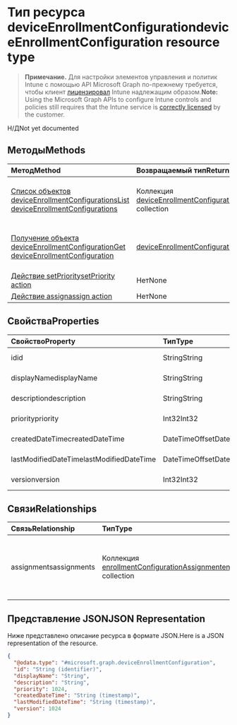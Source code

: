 # <a name="deviceenrollmentconfiguration-resource-type"></a><span data-ttu-id="f8c8f-101">Тип ресурса deviceEnrollmentConfiguration</span><span class="sxs-lookup"><span data-stu-id="f8c8f-101">deviceEnrollmentConfiguration resource type</span></span>

> <span data-ttu-id="f8c8f-102">**Примечание.** Для настройки элементов управления и политик Intune с помощью API Microsoft Graph по-прежнему требуется, чтобы клиент [лицензировал](https://go.microsoft.com/fwlink/?linkid=839381) Intune надлежащим образом.</span><span class="sxs-lookup"><span data-stu-id="f8c8f-102">**Note:** Using the Microsoft Graph APIs to configure Intune controls and policies still requires that the Intune service is [correctly licensed](https://go.microsoft.com/fwlink/?linkid=839381) by the customer.</span></span>

<span data-ttu-id="f8c8f-103">Н/Д</span><span class="sxs-lookup"><span data-stu-id="f8c8f-103">Not yet documented</span></span>
## <a name="methods"></a><span data-ttu-id="f8c8f-104">Методы</span><span class="sxs-lookup"><span data-stu-id="f8c8f-104">Methods</span></span>
|<span data-ttu-id="f8c8f-105">Метод</span><span class="sxs-lookup"><span data-stu-id="f8c8f-105">Method</span></span>|<span data-ttu-id="f8c8f-106">Возвращаемый тип</span><span class="sxs-lookup"><span data-stu-id="f8c8f-106">Return Type</span></span>|<span data-ttu-id="f8c8f-107">Описание</span><span class="sxs-lookup"><span data-stu-id="f8c8f-107">Description</span></span>|
|:---|:---|:---|
|[<span data-ttu-id="f8c8f-108">Список объектов deviceEnrollmentConfigurations</span><span class="sxs-lookup"><span data-stu-id="f8c8f-108">List deviceEnrollmentConfigurations</span></span>](../api/intune_onboarding_deviceenrollmentconfiguration_list.md)|<span data-ttu-id="f8c8f-109">Коллекция [deviceEnrollmentConfiguration](../resources/intune_onboarding_deviceenrollmentconfiguration.md)</span><span class="sxs-lookup"><span data-stu-id="f8c8f-109">[deviceEnrollmentConfiguration](../resources/intune_onboarding_deviceenrollmentconfiguration.md) collection</span></span>|<span data-ttu-id="f8c8f-110">Список свойств и связей объектов [deviceEnrollmentConfiguration](../resources/intune_onboarding_deviceenrollmentconfiguration.md).</span><span class="sxs-lookup"><span data-stu-id="f8c8f-110">List properties and relationships of the [deviceEnrollmentConfiguration](../resources/intune_onboarding_deviceenrollmentconfiguration.md) objects.</span></span>|
|[<span data-ttu-id="f8c8f-111">Получение объекта deviceEnrollmentConfiguration</span><span class="sxs-lookup"><span data-stu-id="f8c8f-111">Get deviceEnrollmentConfiguration</span></span>](../api/intune_onboarding_deviceenrollmentconfiguration_get.md)|[<span data-ttu-id="f8c8f-112">deviceEnrollmentConfiguration</span><span class="sxs-lookup"><span data-stu-id="f8c8f-112">deviceEnrollmentConfiguration</span></span>](../resources/intune_onboarding_deviceenrollmentconfiguration.md)|<span data-ttu-id="f8c8f-113">Чтение свойств и связей объекта [deviceEnrollmentConfiguration](../resources/intune_onboarding_deviceenrollmentconfiguration.md).</span><span class="sxs-lookup"><span data-stu-id="f8c8f-113">Read properties and relationships of the [deviceEnrollmentConfiguration](../resources/intune_onboarding_deviceenrollmentconfiguration.md) object.</span></span>|
|[<span data-ttu-id="f8c8f-114">Действие setPriority</span><span class="sxs-lookup"><span data-stu-id="f8c8f-114">setPriority action</span></span>](../api/intune_onboarding_deviceenrollmentconfiguration_setpriority.md)|<span data-ttu-id="f8c8f-115">Нет</span><span class="sxs-lookup"><span data-stu-id="f8c8f-115">None</span></span>|<span data-ttu-id="f8c8f-116">Н/Д</span><span class="sxs-lookup"><span data-stu-id="f8c8f-116">Not yet documented</span></span>|
|[<span data-ttu-id="f8c8f-117">Действие assign</span><span class="sxs-lookup"><span data-stu-id="f8c8f-117">assign action</span></span>](../api/intune_onboarding_deviceenrollmentconfiguration_assign.md)|<span data-ttu-id="f8c8f-118">Нет</span><span class="sxs-lookup"><span data-stu-id="f8c8f-118">None</span></span>|<span data-ttu-id="f8c8f-119">Н/Д</span><span class="sxs-lookup"><span data-stu-id="f8c8f-119">Not yet documented</span></span>|

## <a name="properties"></a><span data-ttu-id="f8c8f-120">Свойства</span><span class="sxs-lookup"><span data-stu-id="f8c8f-120">Properties</span></span>
|<span data-ttu-id="f8c8f-121">Свойство</span><span class="sxs-lookup"><span data-stu-id="f8c8f-121">Property</span></span>|<span data-ttu-id="f8c8f-122">Тип</span><span class="sxs-lookup"><span data-stu-id="f8c8f-122">Type</span></span>|<span data-ttu-id="f8c8f-123">Описание</span><span class="sxs-lookup"><span data-stu-id="f8c8f-123">Description</span></span>|
|:---|:---|:---|
|<span data-ttu-id="f8c8f-124">id</span><span class="sxs-lookup"><span data-stu-id="f8c8f-124">id</span></span>|<span data-ttu-id="f8c8f-125">String</span><span class="sxs-lookup"><span data-stu-id="f8c8f-125">String</span></span>|<span data-ttu-id="f8c8f-126">Н/Д</span><span class="sxs-lookup"><span data-stu-id="f8c8f-126">Not yet documented</span></span>|
|<span data-ttu-id="f8c8f-127">displayName</span><span class="sxs-lookup"><span data-stu-id="f8c8f-127">displayName</span></span>|<span data-ttu-id="f8c8f-128">String</span><span class="sxs-lookup"><span data-stu-id="f8c8f-128">String</span></span>|<span data-ttu-id="f8c8f-129">Н/Д</span><span class="sxs-lookup"><span data-stu-id="f8c8f-129">Not yet documented</span></span>|
|<span data-ttu-id="f8c8f-130">description</span><span class="sxs-lookup"><span data-stu-id="f8c8f-130">description</span></span>|<span data-ttu-id="f8c8f-131">String</span><span class="sxs-lookup"><span data-stu-id="f8c8f-131">String</span></span>|<span data-ttu-id="f8c8f-132">Н/Д</span><span class="sxs-lookup"><span data-stu-id="f8c8f-132">Not yet documented</span></span>|
|<span data-ttu-id="f8c8f-133">priority</span><span class="sxs-lookup"><span data-stu-id="f8c8f-133">priority</span></span>|<span data-ttu-id="f8c8f-134">Int32</span><span class="sxs-lookup"><span data-stu-id="f8c8f-134">Int32</span></span>|<span data-ttu-id="f8c8f-135">Н/Д</span><span class="sxs-lookup"><span data-stu-id="f8c8f-135">Not yet documented</span></span>|
|<span data-ttu-id="f8c8f-136">createdDateTime</span><span class="sxs-lookup"><span data-stu-id="f8c8f-136">createdDateTime</span></span>|<span data-ttu-id="f8c8f-137">DateTimeOffset</span><span class="sxs-lookup"><span data-stu-id="f8c8f-137">DateTimeOffset</span></span>|<span data-ttu-id="f8c8f-138">Н/Д</span><span class="sxs-lookup"><span data-stu-id="f8c8f-138">Not yet documented</span></span>|
|<span data-ttu-id="f8c8f-139">lastModifiedDateTime</span><span class="sxs-lookup"><span data-stu-id="f8c8f-139">lastModifiedDateTime</span></span>|<span data-ttu-id="f8c8f-140">DateTimeOffset</span><span class="sxs-lookup"><span data-stu-id="f8c8f-140">DateTimeOffset</span></span>|<span data-ttu-id="f8c8f-141">Н/Д</span><span class="sxs-lookup"><span data-stu-id="f8c8f-141">Not yet documented</span></span>|
|<span data-ttu-id="f8c8f-142">version</span><span class="sxs-lookup"><span data-stu-id="f8c8f-142">version</span></span>|<span data-ttu-id="f8c8f-143">Int32</span><span class="sxs-lookup"><span data-stu-id="f8c8f-143">Int32</span></span>|<span data-ttu-id="f8c8f-144">Н/Д</span><span class="sxs-lookup"><span data-stu-id="f8c8f-144">Not yet documented</span></span>|

## <a name="relationships"></a><span data-ttu-id="f8c8f-145">Связи</span><span class="sxs-lookup"><span data-stu-id="f8c8f-145">Relationships</span></span>
|<span data-ttu-id="f8c8f-146">Связь</span><span class="sxs-lookup"><span data-stu-id="f8c8f-146">Relationship</span></span>|<span data-ttu-id="f8c8f-147">Тип</span><span class="sxs-lookup"><span data-stu-id="f8c8f-147">Type</span></span>|<span data-ttu-id="f8c8f-148">Описание</span><span class="sxs-lookup"><span data-stu-id="f8c8f-148">Description</span></span>|
|:---|:---|:---|
|<span data-ttu-id="f8c8f-149">assignments</span><span class="sxs-lookup"><span data-stu-id="f8c8f-149">assignments</span></span>|<span data-ttu-id="f8c8f-150">Коллекция [enrollmentConfigurationAssignment](../resources/intune_onboarding_enrollmentconfigurationassignment.md)</span><span class="sxs-lookup"><span data-stu-id="f8c8f-150">[enrollmentConfigurationAssignment](../resources/intune_onboarding_enrollmentconfigurationassignment.md) collection</span></span>|<span data-ttu-id="f8c8f-151">Список назначений групп для профиля конфигурации устройства.</span><span class="sxs-lookup"><span data-stu-id="f8c8f-151">The list of group assignments for the device configuration profile.</span></span>|

## <a name="json-representation"></a><span data-ttu-id="f8c8f-152">Представление JSON</span><span class="sxs-lookup"><span data-stu-id="f8c8f-152">JSON Representation</span></span>
<span data-ttu-id="f8c8f-153">Ниже представлено описание ресурса в формате JSON.</span><span class="sxs-lookup"><span data-stu-id="f8c8f-153">Here is a JSON representation of the resource.</span></span>
<!-- {
  "blockType": "resource",
  "keyProperty": "id",
  "@odata.type": "microsoft.graph.deviceEnrollmentConfiguration"
}
-->
``` json
{
  "@odata.type": "#microsoft.graph.deviceEnrollmentConfiguration",
  "id": "String (identifier)",
  "displayName": "String",
  "description": "String",
  "priority": 1024,
  "createdDateTime": "String (timestamp)",
  "lastModifiedDateTime": "String (timestamp)",
  "version": 1024
}
```



